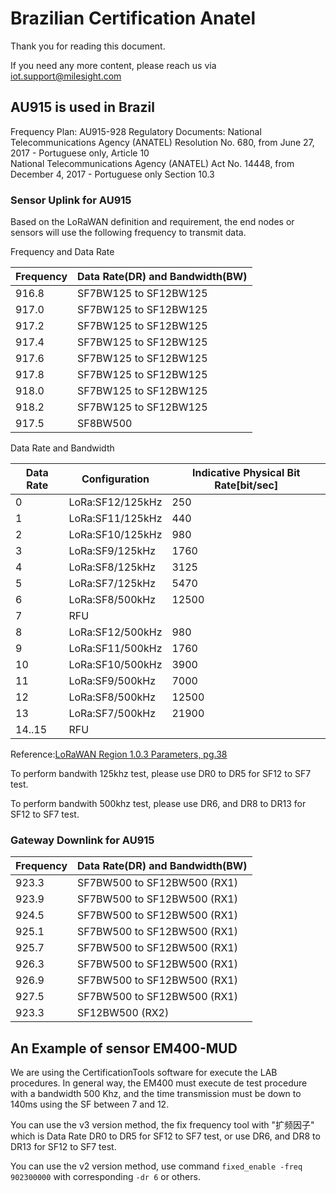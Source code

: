 # Brazilian Certification Anatel

Thank you for reading this document. 

If you need any more content, please reach us via iot.support@milesight.com

## AU915 is used in Brazil

Frequency Plan: AU915-928
Regulatory Documents: National Telecommunications Agency (ANATEL) Resolution No. 680, from June 27, 2017 - Portuguese only, Article 10  
National Telecommunications Agency (ANATEL) Act No. 14448, from December 4, 2017 - Portuguese only Section 10.3

### Sensor Uplink for AU915

Based on the LoRaWAN definition and requirement, the end nodes or sensors will use the following frequency to transmit data.

Frequency and Data Rate

|Frequency|Data Rate(DR) and Bandwidth(BW)|
|---|---|
|916.8|SF7BW125 to SF12BW125|
|917.0|SF7BW125 to SF12BW125|
|917.2|SF7BW125 to SF12BW125|
|917.4|SF7BW125 to SF12BW125|
|917.6|SF7BW125 to SF12BW125|
|917.8|SF7BW125 to SF12BW125|
|918.0|SF7BW125 to SF12BW125|
|918.2|SF7BW125 to SF12BW125|
|917.5|SF8BW500|

Data Rate and Bandwidth

|Data Rate|Configuration|Indicative Physical Bit Rate\[bit/sec\]|
|---|---|---|
|0|LoRa:SF12/125kHz|250|
|1|LoRa:SF11/125kHz|440|
|2|LoRa:SF10/125kHz|980|
|3|LoRa:SF9/125kHz|1760|
|4|LoRa:SF8/125kHz|3125|
|5|LoRa:SF7/125kHz|5470|
|6|LoRa:SF8/500kHz|12500|
|7|RFU||
|8|LoRa:SF12/500kHz|980|
|9|LoRa:SF11/500kHz|1760|
|10|LoRa:SF10/500kHz|3900|
|11|LoRa:SF9/500kHz|7000|
|12|LoRa:SF8/500kHz|12500|
|13|LoRa:SF7/500kHz|21900|
|14..15|RFU||

Reference:[LoRaWAN Region 1.0.3 Parameters, pg.38](https://lora-alliance.org/wp-content/uploads/2020/11/lorawan_regional_parameters_v1.0.3reva_0.pdf)

To perform bandwith 125khz test, please use DR0 to DR5 for SF12 to SF7 test.

To perform bandwith 500khz test, please use DR6, and DR8 to DR13 for SF12 to SF7 test.

### Gateway Downlink for AU915

|Frequency|Data Rate(DR) and Bandwidth(BW)|
|---|---|
|923.3|SF7BW500 to SF12BW500 (RX1)|
|923.9|SF7BW500 to SF12BW500 (RX1)|
|924.5|SF7BW500 to SF12BW500 (RX1)|
|925.1|SF7BW500 to SF12BW500 (RX1)|
|925.7|SF7BW500 to SF12BW500 (RX1)|
|926.3|SF7BW500 to SF12BW500 (RX1)|
|926.9|SF7BW500 to SF12BW500 (RX1)|
|927.5|SF7BW500 to SF12BW500 (RX1)|
|923.3|SF12BW500 (RX2)|

## An Example of sensor EM400-MUD

We are using the CertificationTools software for execute the LAB procedures.
In general way, the EM400 must execute de test procedure with a bandwidth 500 Khz, and the time transmission must be down to 140ms using the SF between 7 and 12.

You can use the v3 version method, the fix frequency tool with "扩频因子" which is Data Rate DR0 to DR5 for SF12 to SF7 test, or use DR6, and DR8 to DR13 for SF12 to SF7 test.

You can use the v2 version method, use command `fixed_enable -freq 902300000` with corresponding `-dr 6` or others. 